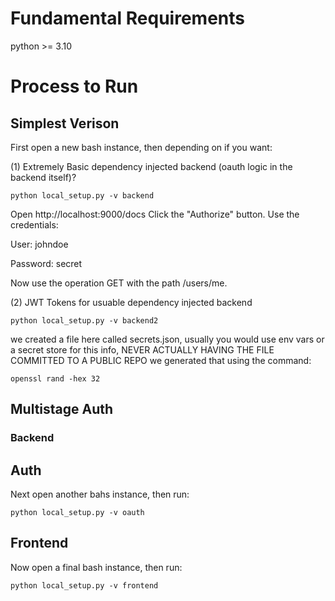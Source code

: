 # Fundamental Requirements 
python >= 3.10 

# Process to Run
## Simplest Verison
First open a new bash instance, then depending on if you want: 

(1) Extremely Basic dependency injected backend (oauth logic in the backend itself)? 
```
python local_setup.py -v backend
```
Open http://localhost:9000/docs
Click the "Authorize" button.
Use the credentials:

User: johndoe

Password: secret

Now use the operation GET with the path /users/me.


(2) JWT Tokens for usuable dependency injected backend  
```
python local_setup.py -v backend2
```

we created a file here called secrets.json, usually you would use env vars or a secret store for this info, NEVER ACTUALLY HAVING THE FILE COMMITTED TO A PUBLIC REPO
we generated that using the command: 
```
openssl rand -hex 32
```

## Multistage Auth 

### Backend 


## Auth 

Next open another bahs instance, then run: 
```
python local_setup.py -v oauth
```

## Frontend

Now open a final bash instance, then run: 
```
python local_setup.py -v frontend
```